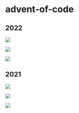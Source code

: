 # advent-of-code

## 2022

![](https://img.shields.io/badge/day%20📅-24-white)	

![](https://img.shields.io/badge/stars%20⭐-14-purple)	

![](https://img.shields.io/badge/days%20-completed-7-00FFFF)

## 2021

![](https://img.shields.io/badge/day%20📅--24-blue)	

![](https://img.shields.io/badge/stars%20⭐-14-yellow)	

![](https://img.shields.io/badge/days%20-completed-7-red)
